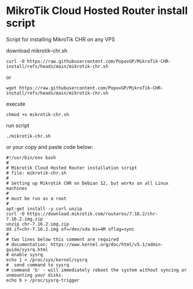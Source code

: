 # MikroTik Cloud Hosted Router install script
Script for installing MikroTik CHR on any VPS

download mikrotik-chr.sh

```
curl -O https://raw.githubusercontent.com/PopovGP/MikroTik-CHR-install/refs/heads/main/mikrotik-chr.sh
```
or
```
wget https://raw.githubusercontent.com/PopovGP/MikroTik-CHR-install/refs/heads/main/mikrotik-chr.sh
```

execute
```
chmod +x mikrotik-chr.sh
```
run script
```
./mikrotik-chr.sh
```

or your copy and paste code below:
```
#!/usr/bin/env bash
#
# Mikrotik Cloud Hosted Router installation script
# file: mikrotik-chr.sh
#
# Setting up Mikrotik CHR on Debian 12, but works on all Linux machines
#
# must be run as a root
#
apt-get install -y curl unzip
curl -O https://download.mikrotik.com/routeros/7.16.2/chr-7.16.2.img.zip
unzip chr-7.16.2.img.zip
dd if=chr-7.16.2.img of=/dev/vda bs=4M oflag=sync
#
# two lines below this comment are required
# documentation: https://www.kernel.org/doc/html/v5.1/admin-guide/sysrq.html
# enable sysrq
echo 1 > /proc/sys/kernel/sysrq
#  send command to sysrq
# command 'b' - will immediately reboot the system without syncing or unmounting your disks.
echo b > /proc/sysrq-trigger
```

